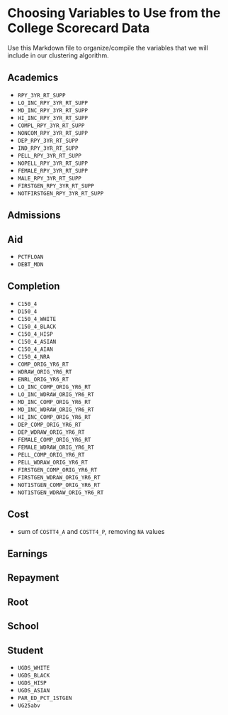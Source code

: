 # Choosing Variables to Use from the College Scorecard Data

Use this Markdown file to organize/compile the variables that we will include in our clustering algorithm.

## Academics
* `RPY_3YR_RT_SUPP`
* `LO_INC_RPY_3YR_RT_SUPP`
* `MD_INC_RPY_3YR_RT_SUPP`
* `HI_INC_RPY_3YR_RT_SUPP`
* `COMPL_RPY_3YR_RT_SUPP`
* `NONCOM_RPY_3YR_RT_SUPP`
* `DEP_RPY_3YR_RT_SUPP`
* `IND_RPY_3YR_RT_SUPP`
* `PELL_RPY_3YR_RT_SUPP`
* `NOPELL_RPY_3YR_RT_SUPP`
* `FEMALE_RPY_3YR_RT_SUPP`
* `MALE_RPY_3YR_RT_SUPP`
* `FIRSTGEN_RPY_3YR_RT_SUPP`
* `NOTFIRSTGEN_RPY_3YR_RT_SUPP`

## Admissions

## Aid  
* `PCTFLOAN`
* `DEBT_MDN`

## Completion
* `C150_4`
* `D150_4`
* `C150_4_WHITE`
* `C150_4_BLACK`
* `C150_4_HISP`
* `C150_4_ASIAN`
* `C150_4_AIAN`
* `C150_4_NRA`
* `COMP_ORIG_YR6_RT`
* `WDRAW_ORIG_YR6_RT`
* `ENRL_ORIG_YR6_RT`
* `LO_INC_COMP_ORIG_YR6_RT`
* `LO_INC_WDRAW_ORIG_YR6_RT`
* `MD_INC_COMP_ORIG_YR6_RT`
* `MD_INC_WDRAW_ORIG_YR6_RT`
* `HI_INC_COMP_ORIG_YR6_RT`
* `DEP_COMP_ORIG_YR6_RT`
* `DEP_WDRAW_ORIG_YR6_RT`
* `FEMALE_COMP_ORIG_YR6_RT`
* `FEMALE_WDRAW_ORIG_YR6_RT`
* `PELL_COMP_ORIG_YR6_RT`
* `PELL_WDRAW_ORIG_YR6_RT`
* `FIRSTGEN_COMP_ORIG_YR6_RT`
* `FIRSTGEN_WDRAW_ORIG_YR6_RT`
* `NOT1STGEN_COMP_ORIG_YR6_RT`
* `NOT1STGEN_WDRAW_ORIG_YR6_RT`

## Cost  
* sum of `COSTT4_A` and `COSTT4_P`, removing `NA` values

## Earnings

## Repayment

## Root  

## School

## Student

* `UGDS_WHITE`
* `UGDS_BLACK`
* `UGDS_HISP`
* `UGDS_ASIAN`
* `PAR_ED_PCT_1STGEN`
* `UG25abv`